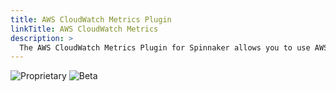 ```yaml
---
title: AWS CloudWatch Metrics Plugin
linkTitle: AWS CloudWatch Metrics
description: >
  The AWS CloudWatch Metrics Plugin for Spinnaker allows you to use AWS CloudWatch as a metrics provider for your canary deployments.
---
```


![Proprietary](/images/proprietary.svg) ![Beta](/images/beta.svg)
